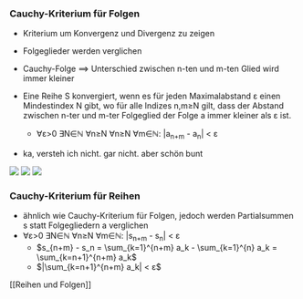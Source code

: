 ### Cauchy-Kriterium für Folgen
+ Kriterium um Konvergenz und Divergenz zu zeigen
+ Folgeglieder werden verglichen
+ Cauchy-Folge ==> Unterschied zwischen n-ten und m-ten Glied wird immer kleiner
+  Eine Reihe S konvergiert, wenn es für jeden Maximalabstand ε einen Mindestindex N gibt, wo für alle Indizes n,m≥N gilt, dass der Abstand zwischen n-ter und m-ter Folgeglied der Folge a immer kleiner als ε ist.
	+ ∀ε>0 ∃N∈ℕ ∀n≥N  ∀n≥N ∀m∈ℕ: |a<sub>n+m</sub> - a<sub>n</sub>| < ε

+ ka, versteh ich nicht. gar nicht. aber schön bunt

![](../../z_images/Pasted%20image%2020211025164615.png)
![](../../z_images/Pasted%20image%2020211025165019.png)
![](../../z_images/Pasted%20image%2020211025165140.png)

### Cauchy-Kriterium für Reihen
+ ähnlich wie Cauchy-Kriterium für Folgen, jedoch werden Partialsummen s statt Folgegliedern a verglichen
+ ∀ε>0 ∃N∈ℕ ∀n≥N ∀m∈ℕ: |s<sub>n+m</sub> - s<sub>n</sub>| < ε
	+ $s_{n+m} - s_n =  \sum_{k=1}^{n+m} a_k -  \sum_{k=1}^{n} a_k = \sum_{k=n+1}^{n+m} a_k$
	+ $|\sum_{k=n+1}^{n+m} a_k| < ε$


 [[Reihen und Folgen]]

